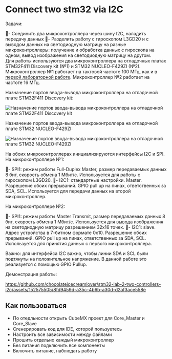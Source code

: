 # Connect two stm32 via I2C

Задачи:

-	Соединить два микроконтроллера через шину I2C, наладить передачу данных
-	Разделить работу с гироскопом L3GD20 и с выводом данных на светодиодную матрицу на разные микроконтроллеры: получение и обработка данных с гироскопа на одном, вывод изображения на светодиодную матрицу на другом.
 
Для работы используются два микроконтроллера на отладочных платах STM32F411 Discovery kit (№1) и STM32 NUCLEO-F429ZI (№2). 
Микроконтроллер №1 работает на тактовой частоте 100 МГц, как и в [первой лабораторной работе](https://github.com/chocolateicecreamlover/stm32-lab-1-sliding-dot). 
Микроконтроллер №2 работает на частоте 16 МГц.

Назначение портов ввода-вывода микроконтроллера на отладочной плате STM32F411 Discovery kit:

![Назначение портов ввода-вывода микроконтроллера на отладочной плате STM32F411 Discovery kit](https://github.com/chocolateicecreamlover/stm32-lab-2-two-controllers-i2c/assets/152575505/a9246113-7dab-4ad2-ba00-de4cdf147ec6)


Назначение портов ввода-вывода микроконтроллера на отладочной плате STM32 NUCLEO-F429ZI:

![Назначение портов ввода-вывода микроконтроллера на отладочной плате STM32 NUCLEO-F429ZI](https://github.com/chocolateicecreamlover/stm32-lab-2-two-controllers-i2c/assets/152575505/477d64da-056a-4248-adb3-454ce95fb84b)

На обоих микроконтроллерах инициализируются интерфейсы I2C и SPI.
На микроконтроллере №1:

-	SPI1: режим работы Full-Duplex Master, размер передаваемых данных 8 бит, скорость обмена 1 Мбит/с. Используется для работы с гироскопом L3GD20.
-	I2C1: стандартные настройки. Master. Разрешение обоих прерываний. GPIO pull up на пинах, ответственных за SDA, SCL. Используется для передачи данных на второй микроконтроллер.

На микроконтроллере №2:

-	SPI1: режим работы Master Transmit, размер передаваемых данных 8 бит, скорость обмена 1 Мбит/с. Используется для вывода изображения на светодиодную матрицу разрешением 32х16 точек.
-	I2C1: slave. Aдрес устройства в 7-битном формате 0х10. Разрешение обоих прерываний. GPIO pull up на пинах, ответственных за SDA, SCL. Используется для принятия данных с первого микроконтроллера.

Важно: для интерфейса I2C важно, чтобы линии SDA и SCL были подтянуты на положительное напряжение. 
В данной работе это реализуется с помощью GPIO Pullup.

Демонстрация работы:

https://github.com/chocolateicecreamlover/stm32-lab-2-two-controllers-i2c/assets/152575505/8fd9459d-a35c-4b6b-a30d-d2af3ace558e

## Как пользоваться
- По отедльности открыть CubeMX проект для Core_Master и Core_Slave
- Сгенерировать код для IDE, которой пользуетесь
- Настроить все зависимости между файлами
- Прошить отдельно каждый микроконтроллер
- Без питания подключить все компоненты
- Включить питание, наблюдать работу
